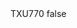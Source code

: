 <?xml version="1.0" encoding="UTF-8"?>
<CustomMetadata xmlns="http://soap.sforce.com/2006/04/metadata">
    <label>TXU770</label>
    <protected>false</protected>
</CustomMetadata>
